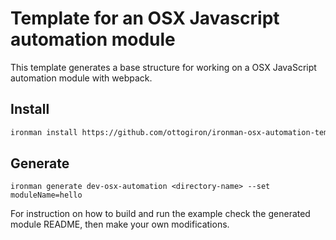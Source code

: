 # Template for an OSX Javascript automation module

This template generates a base structure for working on a OSX JavaScript automation module with webpack.

## Install

```sh
ironman install https://github.com/ottogiron/ironman-osx-automation-template.git
```

## Generate

```
ironman generate dev-osx-automation <directory-name> --set moduleName=hello 
```

For instruction on how to build and run the example check the generated module README, then make your own modifications.